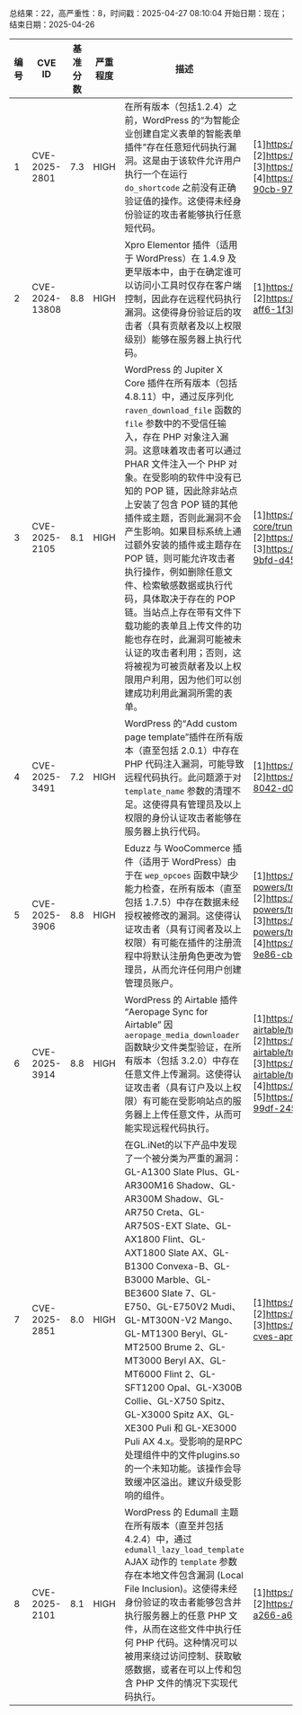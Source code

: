 总结果：22，高严重性：8，时间戳：2025-04-27 08:10:04
开始日期：现在；结束日期：2025-04-26

| 编号 | CVE ID | 基准分数 | 严重程度 | 描述 | 参考资料 |
|-----|--------|------------|----------|-------------|------------|
| 1 | CVE-2025-2801 | 7.3  | HIGH | 在所有版本（包括1.2.4）之前，WordPress 的“为智能企业创建自定义表单的智能表单插件”存在任意短代码执行漏洞。这是由于该软件允许用户执行一个在运行 `do_shortcode` 之前没有正确验证值的操作。这使得未经身份验证的攻击者能够执行任意短代码。 | [1]https://plugins.trac.wordpress.org/browser/abcsubmit/tags/1.2.4/abcsubmit.php#L86<br>[2]https://plugins.trac.wordpress.org/browser/abcsubmit/tags/1.2.4/abcsubmit.php#L88<br>[3]https://wordpress.org/plugins/abcsubmit/#developers<br>[4]https://www.wordfence.com/threat-intel/vulnerabilities/id/e45afda4-447a-4d95-90cb-9731b398a009?source=cve |
| 2 | CVE-2024-13808 | 8.8  | HIGH | Xpro Elementor 插件（适用于 WordPress）在 1.4.9 及更早版本中，由于在确定谁可以访问小工具时仅存在客户端控制，因此存在远程代码执行漏洞。这使得身份验证后的攻击者（具有贡献者及以上权限级别）能够在服务器上执行代码。 | [1]https://elementor.wpxpro.com<br>[2]https://www.wordfence.com/threat-intel/vulnerabilities/id/0833e55f-22aa-44c9-aff6-1f3b74016e4c?source=cve |
| 3 | CVE-2025-2105 | 8.1  | HIGH | WordPress 的 Jupiter X Core 插件在所有版本（包括 4.8.11）中，通过反序列化 `raven_download_file` 函数的 `file` 参数中的不受信任输入，存在 PHP 对象注入漏洞。这意味着攻击者可以通过 PHAR 文件注入一个 PHP 对象。在受影响的软件中没有已知的 POP 链，因此除非站点上安装了包含 POP 链的其他插件或主题，否则此漏洞不会产生影响。如果目标系统上通过额外安装的插件或主题存在 POP 链，则可能允许攻击者执行操作，例如删除任意文件、检索敏感数据或执行代码，具体取决于存在的 POP 链。当站点上存在带有文件下载功能的表单且上传文件的功能也存在时，此漏洞可能被未认证的攻击者利用；否则，这将被视为可被贡献者及以上权限用户利用，因为他们可以创建成功利用此漏洞所需的表单。 | [1]https://plugins.trac.wordpress.org/changeset/3279676/jupiterx-core/trunk/includes/extensions/raven/includes/utils.php<br>[2]https://wordpress.org/plugins/jupiterx-core/<br>[3]https://www.wordfence.com/threat-intel/vulnerabilities/id/3427387e-30d2-40a5-9bfd-d458039d8e2e?source=cve |
| 4 | CVE-2025-3491 | 7.2  | HIGH | WordPress 的“Add custom page template”插件在所有版本（直至包括 2.0.1）中存在 PHP 代码注入漏洞，可能导致远程代码执行。此问题源于对 `template_name` 参数的清理不足。这使得具有管理员及以上权限的身份认证攻击者能够在服务器上执行代码。 | [1]https://plugins.svn.wordpress.org/add-custom-page-template/trunk/index.php<br>[2]https://www.wordfence.com/threat-intel/vulnerabilities/id/9c2d97c4-b166-4d1f-8042-d0362e650c62?source=cve |
| 5 | CVE-2025-3906 | 8.8  | HIGH | Eduzz 与 WooCommerce 插件（适用于 WordPress）由于在 `wep_opcoes` 函数中缺少能力检查，在所有版本（直至包括 1.7.5）中存在数据未经授权被修改的漏洞。这使得认证攻击者（具有订阅者及以上权限）有可能在插件的注册流程中将默认注册角色更改为管理员，从而允许任何用户创建管理员账户。 | [1]https://plugins.trac.wordpress.org/browser/integracao-entre-eduzz-e-wc-powers/trunk/admin/class-wep-admin.php#L120<br>[2]https://plugins.trac.wordpress.org/browser/integracao-entre-eduzz-e-wc-powers/trunk/include/class-wep-webhook.php#L7<br>[3]https://plugins.trac.wordpress.org/browser/integracao-entre-eduzz-e-wc-powers/trunk/wep-powers.php#L19<br>[4]https://www.wordfence.com/threat-intel/vulnerabilities/id/eb85ed32-c391-45d2-9e86-cb97009210cd?source=cve |
| 6 | CVE-2025-3914 | 8.8  | HIGH | WordPress 的 Airtable 插件 “Aeropage Sync for Airtable” 因 `aeropage_media_downloader` 函数缺少文件类型验证，在所有版本（包括 3.2.0）中存在任意文件上传漏洞。这使得认证攻击者（具有订户及以上权限）有可能在受影响站点的服务器上上传任意文件，从而可能实现远程代码执行。 | [1]https://plugins.trac.wordpress.org/browser/aeropage-sync-for-airtable/trunk/aeropage.php#L1214<br>[2]https://plugins.trac.wordpress.org/browser/aeropage-sync-for-airtable/trunk/aeropage.php#L1215<br>[3]https://plugins.trac.wordpress.org/browser/aeropage-sync-for-airtable/trunk/aeropage.php#L1250<br>[4]https://plugins.trac.wordpress.org/changeset/3281904/<br>[5]https://www.wordfence.com/threat-intel/vulnerabilities/id/a501c2d6-cdcc-4003-99df-245f5253e20f?source=cve |
| 7 | CVE-2025-2851 | 8.0  | HIGH | 在GL.iNet的以下产品中发现了一个被分类为严重的漏洞：GL-A1300 Slate Plus、GL-AR300M16 Shadow、GL-AR300M Shadow、GL-AR750 Creta、GL-AR750S-EXT Slate、GL-AX1800 Flint、GL-AXT1800 Slate AX、GL-B1300 Convexa-B、GL-B3000 Marble、GL-BE3600 Slate 7、GL-E750、GL-E750V2 Mudi、GL-MT300N-V2 Mango、GL-MT1300 Beryl、GL-MT2500 Brume 2、GL-MT3000 Beryl AX、GL-MT6000 Flint 2、GL-SFT1200 Opal、GL-X300B Collie、GL-X750 Spitz、GL-X3000 Spitz AX、GL-XE300 Puli 和 GL-XE3000 Puli AX 4.x。受影响的是RPC处理组件中的文件plugins.so的一个未知功能。该操作会导致缓冲区溢出。建议升级受影响的组件。 | [1]https://vuldb.com/?ctiid.306288<br>[2]https://vuldb.com/?id.306288<br>[3]https://www.gl-inet.com/security-updates/security-advisories-vulnerabilities-and-cves-apr-24-2025/ |
| 8 | CVE-2025-2101 | 8.1  | HIGH | WordPress 的 Edumall 主题在所有版本（直至并包括 4.2.4）中，通过 `edumall_lazy_load_template` AJAX 动作的 `template` 参数存在本地文件包含漏洞 (Local File Inclusion)。这使得未经身份验证的攻击者能够包含并执行服务器上的任意 PHP 文件，从而在这些文件中执行任何 PHP 代码。这种情况可以被用来绕过访问控制、获取敏感数据，或者在可以上传和包含 PHP 文件的情况下实现代码执行。 | [1]https://changelog.thememove.com/edumall/<br>[2]https://www.wordfence.com/threat-intel/vulnerabilities/id/7a4a0c26-6b7b-4dcf-a266-a6548431e6a8?source=cve |